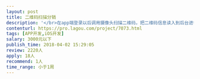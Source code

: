 ```yaml
---                
layout: post       
title: 二维码扫描分销           
description: '</br>在app端登录以后调用摄像头扫描二维码，把二维码信息读入到后台进行处理，返回信息到app前端，后台已经开发好了，安卓的app也已经上线，可以直接参考开发，应该比较简单</br>'     
contenturl: https://pro.lagou.com/project/7073.html      
tags: [APP开发,iOS开发]            
salary: 3000元以下          
publish_time: 2018-04-02 15:29:05         
review: 2220人                   
apply: 18人                   
recommend: 1人                   
time_range: 小于1周              
---                 
```

